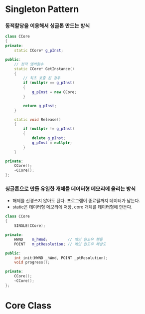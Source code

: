 # Singleton Pattern

### 동적할당을 이용해서 싱글톤 만드는 방식
```c++
class CCore
{
private:
	static CCore* g_pInst;

public:
	// 정적 멤버함수
	static CCore* GetInstance()
	{
		// 최초 호출 된 경우
		if (nullptr == g_pInst)
		{
			g_pInst = new CCore;
		}

		return g_pInst;
	}

	static void Release()
	{
		if (nullptr != g_pInst)
		{
			delete g_pInst;
			g_pInst = nullptr;
		}
	}

private:
	CCore();
	~CCore();
};
```

### 싱글톤으로 만들 유일한 개체를 데이터형 메모리에 올리는 방식
- 해제를 신경쓰지 않아도 된다. 프로그램이 종료될까지 데이터가 남는다.
- static은 데이터형 메모리에 저장, core 개체를 데이터형에 만든다.
```c++
class CCore
{
	SINGLE(CCore);

private:
	HWND	m_hWnd;			// 메인 윈도우 핸들
	POINT	m_ptResolution; // 메인 윈도우 해상도

public:
	int init(HWND _hWnd, POINT _ptResolution);
	void progress();

private:
	CCore();
	~CCore();
};
```









# Core Class





















